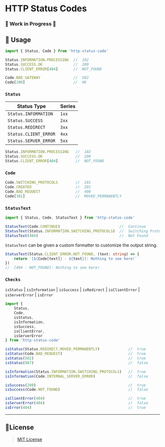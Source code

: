 <h1> HTTP Status Codes</h1>

<h3>🚧 Work in Progress 🚧</h3>

<!-- 
## 📦 Import

### Node

```sh
TODO: npm install <package-name>
```

```ts
import { Status, Code } from 'http-status-codes'
```

### Deno

```ts
import { Status, Code } from 'https://.../HTTP-Status-Codes/deno/mod.ts'
```
-->

## 📖 Usage

```ts
import { Status, Code } from 'http-status-code'

Status.INFORMATION.PROCESSING  //  102
Status.SUCCESS.OK              //  200
Status.CLIENT_ERROR[404]       //  NOT_FOUND

Code.BAD_GATEWAY               //  502
Code[200]                      //  OK
```

### `Status`

| Status Type           | Series |
| --------------------- | ------ |
| `Status.INFORMATION`  | `1xx`  |
| `Status.SUCCESS`      | `2xx`  |
| `Status.REDIRECT`     | `3xx`  |
| `Status.CLIENT_ERROR` | `4xx`  |
| `Status.SERVER_ERROR` | `5xx`  |

```ts
Status.INFORMATION.PROCESSING   //  102
Status.SUCCESS.OK               //  200
Status.CLIENT_ERROR[404]        //  NOT_FOUND
```

### `Code`

```ts
Code.SWITCHING_PROTOCOLS        //  101
Code.CREATED                    //  201
Code.BAD_REQUEST                //  400
Code[301]                       //  MOVED_PERMANENTLY
```

### `StatusText`

```ts
import { Status, Code, StatusText } from 'http-status-code'

StatusText(Code.CONTINUE)                           //  Continue
StatusText(Status.INFORMATION.SWITCHING_PROTOCOLS)  //  Switching Protocols
StatusText(404)                                     //  Not Found
```

`StatusText` can be given a custom formatter to customize the output string.

```ts
StatusText(Status.CLIENT_ERROR.NOT_FOUND, (text: string) => {
    return `[${Code[text]} - ${text}]: Nothing to see here!`
})
//  [404 - NOT_FOUND]: Nothing to see here!
```

### `Checks`

`isStatus` | `isInformation` | `isSuccess` | `isRedirect` | `isClientError` | `isServerError` | `isError`

```ts
import {
    Status,
    Code,
    isStatus,
    isInformation,
    isSuccess,
    isClientError,
    isServerError
} from 'http-status-code'

isStatus(Status.REDIRECT.MOVED_PERMANENTLY)             //  true
isStatus(Code.BAD_REQUEST)                              //  true
isStatus(502)                                           //  true
isStatus(987)                                           //  false

isInformation(Status.INFORMATION.SWITCHING_PROTOCOLS)   //  true
isInformation(Code.INTERNAL_SERVER_ERROR)               //  false  

isSuccess(200)                                          //  true
isSuccess(Code.NOT_FOUND)                               //  false

isClientError(404)                                      //  true
isServerError(404)                                      //  false
isError(404)                                            //  true
```

---

## 📑License

> [MIT License](./LICENSE)
